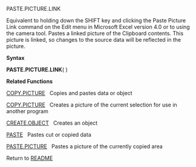 PASTE.PICTURE.LINK

Equivalent to holding down the SHIFT key and clicking the Paste Picture
Link command on the Edit menu in Microsoft Excel version 4.0 or to using
the camera tool. Pastes a linked picture of the Clipboard contents. This
picture is linked, so changes to the source data will be reflected in
the picture.

**Syntax**

**PASTE.PICTURE.LINK**( )

**Related Functions**

[COPY.PICTURE](COPY.PICTURE.md)&nbsp;&nbsp;&nbsp;Copies and pastes data or object

[COPY.PICTURE](COPY.PICTURE.md)&nbsp;&nbsp;&nbsp;Creates a picture of the current selection
for use in another program

[CREATE.OBJECT](CREATE.OBJECT.md)&nbsp;&nbsp;&nbsp;Creates an object

[PASTE](PASTE.md)&nbsp;&nbsp;&nbsp;Pastes cut or copied data

[PASTE.PICTURE](PASTE.PICTURE.md)&nbsp;&nbsp;&nbsp;Pastes a picture of the currently copied
area



Return to [README](README.md)

